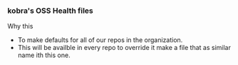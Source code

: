 ### kobra's OSS Health files


Why this

- To make defaults for all of our repos in the organization.
- This will be availble in every repo to override it make a file that as similar name ith this one.
